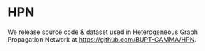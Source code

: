 # HPN

We  release source code & dataset used in Heterogeneous Graph Propagation Network at https://github.com/BUPT-GAMMA/HPN.
